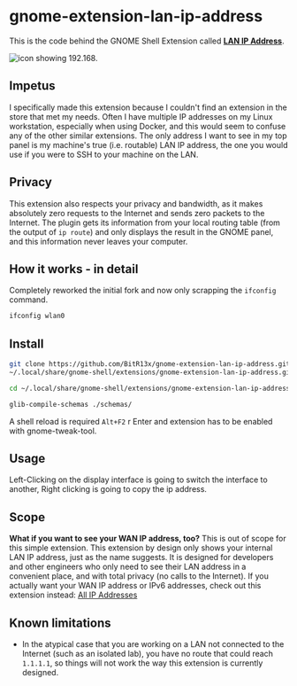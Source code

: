 # gnome-extension-lan-ip-address

This is the code behind the GNOME Shell Extension called [**LAN IP Address**](https://extensions.gnome.org/extension/1762/lan-ip-address/).

![icon showing 192.168.](icon.png)

## Impetus

I specifically made this extension because I couldn't find an extension in the store that met my needs. Often I have multiple IP addresses on my Linux workstation, especially when using Docker, and this would seem to confuse any of the other similar extensions. The only address I want to see in my top panel is my machine's true (i.e. routable) LAN IP address, the one you would use if you were to SSH to your machine on the LAN.

## Privacy

This extension also respects your privacy and bandwidth, as it makes absolutely zero requests to the Internet and sends zero packets to the Internet. The plugin gets its information from your local routing table (from the output of `ip route`) and only displays the result in the GNOME panel, and this information never leaves your computer.

## How it works - in detail

Completely reworked the initial fork and now only scrapping the `ifconfig` command.

```sh
ifconfig wlan0
```

## Install

```sh
git clone https://github.com/BitR13x/gnome-extension-lan-ip-address.git \
~/.local/share/gnome-shell/extensions/gnome-extension-lan-ip-address.git

cd ~/.local/share/gnome-shell/extensions/gnome-extension-lan-ip-address.git

glib-compile-schemas ./schemas/
```

A shell reload is required `Alt+F2` r Enter and extension has to be enabled with gnome-tweak-tool.

## Usage

Left-Clicking on the display interface is going to switch the interface to another, Right clicking is going to copy the ip address.

## Scope

**What if you want to see your WAN IP address, too?** This is out of scope for this simple extension. This extension by design only shows your internal LAN IP address, just as the name suggests. It is designed for developers and other engineers who only need to see their LAN address in a convenient place, and with total privacy (no calls to the Internet). If you actually want your WAN IP address or IPv6 addresses, check out this extension instead: [All IP Addresses](https://extensions.gnome.org/extension/3994/all-ip-addresses/)

## Known limitations

- In the atypical case that you are working on a LAN not connected to the Internet (such as an isolated lab), you have no route that could reach `1.1.1.1`, so things will not work the way this extension is currently designed.
